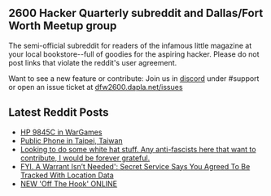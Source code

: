 ## 2600 Hacker Quarterly subreddit and Dallas/Fort Worth Meetup group
The semi-official subreddit for readers of the infamous little magazine at your local bookstore--full of goodies for the aspiring hacker. Please do not post links that violate the reddit's user agreement.

Want to see a new feature or contribute: 
Join us in [discord](https://dfw2600.dapla.net/chat) under #support or open an issue ticket at [dfw2600.dapla.net/issues](https://dfw2600.dapla.net/issues)

## Latest Reddit Posts
<!-- BLOG-POST-LIST:START -->
- [HP 9845C in WarGames](https://www.reddit.com/r/2600/comments/1gsse4l/hp_9845c_in_wargames/)
- [Public Phone in Taipei, Taiwan](https://www.reddit.com/r/2600/comments/1gskec2/public_phone_in_taipei_taiwan/)
- [Looking to do some white hat stuff. Any anti-fascists here that want to contribute, I would be forever grateful.](https://www.reddit.com/r/2600/comments/1gsc0e5/looking_to_do_some_white_hat_stuff_any/)
- [FYI. A Warrant Isn’t Needed': Secret Service Says You Agreed To Be Tracked With Location Data](https://www.reddit.com/r/2600/comments/1gr5cg3/fyi_a_warrant_isnt_needed_secret_service_says_you/)
- [NEW 'Off The Hook' ONLINE](https://2600.com/hook/13-11-2024)
<!-- BLOG-POST-LIST:END -->
